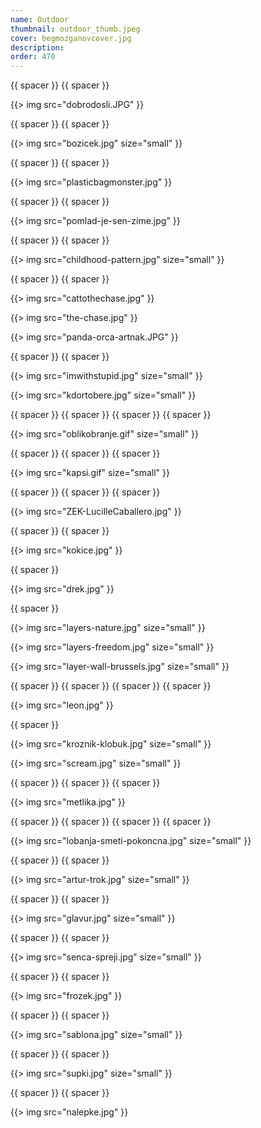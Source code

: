```yaml
---
name: Outdoor
thumbnail: outdoor_thumb.jpeg
cover: begmozganovcover.jpg
description: 
order: 470
---
```


{{ spacer }} {{ spacer }}  

{{> img src="dobrodosli.JPG" }}

{{ spacer }} {{ spacer }}  

{{> img src="bozicek.jpg" size="small" }}

{{ spacer }} {{ spacer }}  

{{> img src="plasticbagmonster.jpg" }}

{{ spacer }} {{ spacer }}  

{{> img src="pomlad-je-sen-zime.jpg" }}

{{ spacer }} {{ spacer }}  

{{> img src="childhood-pattern.jpg" size="small" }}

{{ spacer }} {{ spacer }}  

{{> img src="cattothechase.jpg" }}

{{> img src="the-chase.jpg" }}

{{> img src="panda-orca-artnak.JPG" }}

{{ spacer }} {{ spacer }}

{{> img src="imwithstupid.jpg" size="small" }}

{{> img src="kdortobere.jpg" size="small" }}

{{ spacer }} {{ spacer }} {{ spacer }} {{ spacer }}  

{{> img src="oblikobranje.gif" size="small" }}

{{ spacer }} {{ spacer }} {{ spacer }} 

{{> img src="kapsi.gif" size="small" }}

{{ spacer }} {{ spacer }} {{ spacer }}

{{> img src="ZEK-LucilleCaballero.jpg" }}

{{ spacer }} {{ spacer }}

{{> img src="kokice.jpg" }}

{{ spacer }}

{{> img src="drek.jpg" }}

{{ spacer }}

{{> img src="layers-nature.jpg" size="small" }}

{{> img src="layers-freedom.jpg" size="small" }}

{{> img src="layer-wall-brussels.jpg" size="small" }}

{{ spacer }} {{ spacer }} {{ spacer }} {{ spacer }}

{{> img src="leon.jpg" }}

{{ spacer }}

{{> img src="kroznik-klobuk.jpg" size="small" }}

{{> img src="scream.jpg" size="small" }}

{{ spacer }} {{ spacer }} {{ spacer }}

{{> img src="metlika.jpg" }}

{{ spacer }} {{ spacer }} {{ spacer }} {{ spacer }}

{{> img src="lobanja-smeti-pokoncna.jpg" size="small" }}

{{ spacer }} {{ spacer }}  

{{> img src="artur-trok.jpg" size="small" }}

{{ spacer }} {{ spacer }}  

{{> img src="glavur.jpg" size="small" }}

{{ spacer }} {{ spacer }}  

{{> img src="senca-spreji.jpg" size="small" }}

{{ spacer }} {{ spacer }}

{{> img src="frozek.jpg" }}

{{ spacer }} {{ spacer }}  

{{> img src="sablona.jpg" size="small" }}

{{ spacer }} {{ spacer }}  

{{> img src="supki.jpg" size="small" }}

{{ spacer }} {{ spacer }}  

{{> img src="nalepke.jpg" }}

